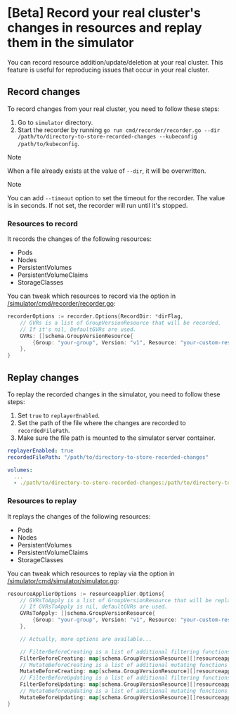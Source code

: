 # [Beta] Record your real cluster's changes in resources and replay them in the simulator

You can record resource addition/update/deletion at your real cluster. This feature is useful for reproducing issues that occur in your real cluster.

## Record changes

To record changes from your real cluster, you need to follow these steps:

1. Go to `simulator` directory.
2. Start the recorder by running `go run cmd/recorder/recorder.go --dir /path/to/directory-to-store-recorded-changes --kubeconfig /path/to/kubeconfig`.

> [!NOTE]
> When a file already exists at the value of `--dir`, it will be overwritten.

> [!NOTE]
> You can add `--timeout` option to set the timeout for the recorder. The value is in seconds. If not set, the recorder will run until it's stopped.

### Resources to record

It records the changes of the following resources:

- Pods
- Nodes
- PersistentVolumes
- PersistentVolumeClaims
- StorageClasses

You can tweak which resources to record via the option in [/simulator/cmd/recorder/recorder.go](https://github.com/kubernetes-sigs/kube-scheduler-simulator/blob/master/simulator/cmd/recorder/recorder.go):

```go
recorderOptions := recorder.Options{RecordDir: *dirFlag,
	// GVRs is a list of GroupVersionResource that will be recorded.
	// If it's nil, DefaultGVRs are used.
	GVRs: []schema.GroupVersionResource{
		{Group: "your-group", Version: "v1", Resource: "your-custom-resources"},
	},
}
```

## Replay changes

To replay the recorded changes in the simulator, you need to follow these steps:

1. Set `true` to `replayerEnabled`.
2. Set the path of the file where the changes are recorded to `recordedFilePath`.
3. Make sure the file path is mounted to the simulator server container.


```yaml:config.yaml
replayerEnabled: true
recordedFilePath: "/path/to/directory-to-store-recorded-changes"
```

```yaml:compose.yml
volumes:
  ...
  - ./path/to/directory-to-store-recorded-changes:/path/to/directory-to-store-recorded-changes
```

### Resources to replay

It replays the changes of the following resources:

- Pods
- Nodes
- PersistentVolumes
- PersistentVolumeClaims
- StorageClasses

You can tweak which resources to replay via the option in [/simulator/cmd/simulator/simulator.go](https://github.com/kubernetes-sigs/kube-scheduler-simulator/blob/master/simulator/cmd/simulator/simulator.go):

```go
resourceApplierOptions := resourceapplier.Options{
	// GVRsToApply is a list of GroupVersionResource that will be replayed.
	// If GVRsToApply is nil, defaultGVRs are used.
	GVRsToApply: []schema.GroupVersionResource{
		{Group: "your-group", Version: "v1", Resource: "your-custom-resources"},
	},

	// Actually, more options are available...

	// FilterBeforeCreating is a list of additional filtering functions that are applied before creating resources.
	FilterBeforeCreating: map[schema.GroupVersionResource][]resourceapplier.FilteringFunction{},
	// MutateBeforeCreating is a list of additional mutating functions that are applied before creating resources.
	MutateBeforeCreating: map[schema.GroupVersionResource][]resourceapplier.MutatingFunction{},
	// FilterBeforeUpdating is a list of additional filtering functions that are applied before updating resources.
	FilterBeforeUpdating: map[schema.GroupVersionResource][]resourceapplier.FilteringFunction{},
	// MutateBeforeUpdating is a list of additional mutating functions that are applied before updating resources.
	MutateBeforeUpdating: map[schema.GroupVersionResource][]resourceapplier.MutatingFunction{},
}
```

